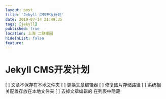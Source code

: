 ```yaml
---
layout: post
title: 'Jekyll CMS开发计划'
date: 2019-07-14 21:49:35
tags: [jekyll]
published: true
location: 上海 二联家园
hideInList: false
feature: 
---
```

# Jekyll CMS开发计划
[ ] 文章不保存在本地文件夹
[ ] 更换文章编辑器
[ ] 修复图片存储路径
[ ] 系统相关配置存放在本地文件夹
[ ] 去掉文章编辑的 在列表中隐藏